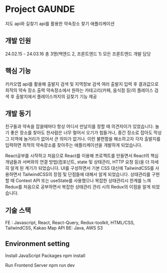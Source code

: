 # Project GAUNDE

지도 api와 길찾기 api를 활용한 약속장소 찾기 애플리케이션

## 개발 인원

24.02.15 - 24.03.16
총 3명(백엔드 2, 프론트엔드 1)
모든 프론트엔드 개발 담당

## 핵심 기능

카카오맵 api를 활용해 출발지 검색 및 지역정보 검색 
여러 출발지 입력 후 결과값으로 최적의 약속 장소 출력
약속장소에서 원하는 카테고리(카페, 음식점 등)의 플레이스 검색 후 출발지에서 플레이스까지의 길찾기 기능 제공

## 개발 동기

친구들과 약속을 잡을때마다 항상 어디서 만날지를 정할 때 의견차이가 있었습니다. 
놀기 좋은 장소를 찾아도 한사람은 너무 멀어서 오기가 힘들거나, 중간 장소로 잡아도 막상 그 지역에 놀거리가 없어서 큰 의미가 없거나.
이런 불편함을 해소하고자 각자 출발지를 입력하면 최적의 약속장소를 찾아주는 애플리케이션을 개발하게 되었습니다.

React공부를 시작하고 처음으로 React를 이용해 프로젝트를 만들면서 React의 핵심 개념들과 서버와의 연결 방법(컴포넌트, state 및 상태관리, HTTP 요청 등)을 더 자세히 알게 된 계기가 되었습니다.
UI를 구성하면서 기본 CSS 대신에 TailwindCSS를 사용하면서 TailwindCSS의 장점 및 단점들에 대해서 알게 되었습니다.
상태관리를 구현할 때 Context API 또는 useState를 사용했으나 복잡한 상태관리시 한계를 느껴 Redux를 처음으로 공부하면서 복잡한 상태관리 관리 시의 Redux의 이점을 알게 되었습니다.

## 기술 스택

FE : Javascript, React, React-Query, Redux-toolkit, HTML/CSS, TailwindCSS, Kakao Map API
BE: Java, AWS S3

## Environment setting

Install JavaScript Packages
npm install

Run Frontend Server
npm run dev


